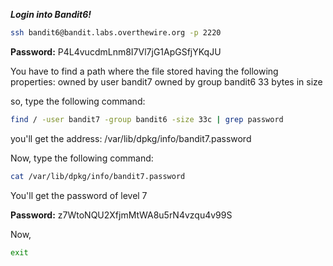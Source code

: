 ***Login into Bandit6!***
```bash
ssh bandit6@bandit.labs.overthewire.org -p 2220
```
**Password:** P4L4vucdmLnm8I7Vl7jG1ApGSfjYKqJU
 
You have to find a path where the file stored having the following properties:
owned by user bandit7
owned by group bandit6
33 bytes in size

so, type the following command:
```bash
find / -user bandit7 -group bandit6 -size 33c | grep password
```
you'll get the address: /var/lib/dpkg/info/bandit7.password

Now, type the following command:
```bash
cat /var/lib/dpkg/info/bandit7.password
```
You'll get the password of level 7

**Password:** z7WtoNQU2XfjmMtWA8u5rN4vzqu4v99S

Now,

```bash
exit
```
